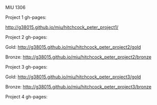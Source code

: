 MIU 1306

Project 1 gh-pages:

http://g38015.github.io/miu/hitchcock_peter_project1/


Project 2 gh-pages:

Gold:
http://g38015.github.io/miu/hitchcock_peter_project2/gold

Bronze:
http://g38015.github.io/miu/hitchcock_peter_project2/bronze


Project 3 gh-pages:

Gold:
http://g38015.github.io/miu/hitchcock_peter_project3/gold

Bronze:
http://g38015.github.io/miu/hitchcock_peter_project3/bronze


Project 4 gh-pages: